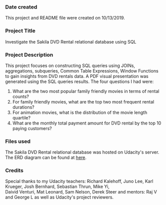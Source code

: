 ### Date created
This project and README file were created on 10/13/2019.

### Project Title
Investigate the Sakila DVD Rental relational database using SQL

### Project Description
This project focuses on constructing SQL queries using JOINs, aggregations, subqueries, Common Table Expressions, Window Functions to gain insights from DVD rentals data.
A PDF visual presentation was generated using the SQL queries results. The four questions I had were: <br />
1. What are the two most popular family friendly movies in terms of rental counts? <br />
2. For family friendly movies, what are the top two most frequent rental durations? <br />
3. For animation movies, what is the distribution of the movie length quartile? <br />
4. What are the monthly total payment amount for DVD rental by the top 10 paying customers? <br />     

### Files used
The Sakila DVD Rental relational database was hosted on Udacity's server. <br />
The ERD diagram can be found at [here](https://s3.amazonaws.com/video.udacity-data.com/topher/2018/September/5ba96b12_dvd-rental-erd-2/dvd-rental-erd-2.pdf).

### Credits
Special thanks to my Udacity teachers: Richard Kalehoff, Juno Lee, Karl Krueger, Josh Bernhard, Sebastian Thrun, Mike Yi, <br />
Daivid Venturi, Mat Leonard, Sam Nelson, Derek Steer and mentors: Raj V and George L as well as Udacity's project reviewers.
